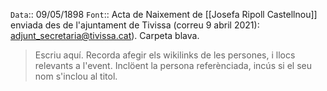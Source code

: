 `Data`:: 09/05/1898 
`Font`::  Acta de Naixement de [[Josefa Ripoll Castellnou]] enviada des de l'ajuntament de Tivissa (correu  9 abril 2021): adjunt_secretaria@tivissa.cat). Carpeta blava.
  
  
> Escriu aquí. Recorda afegir els wikilinks de les persones, i llocs relevants a l'event. Inclöent la persona referènciada, incús si el seu nom s'inclou al titol.
